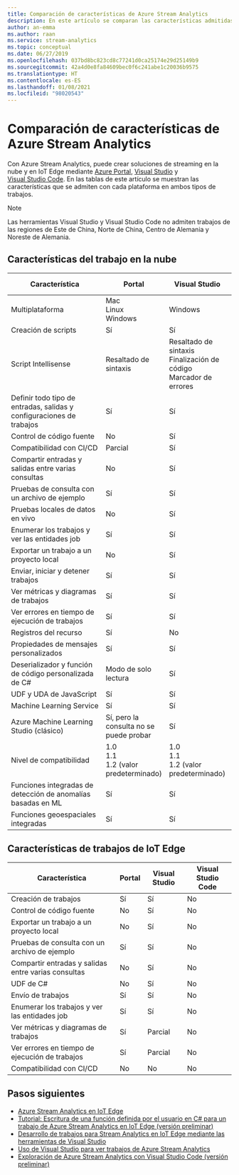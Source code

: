 ```yaml
---
title: Comparación de características de Azure Stream Analytics
description: En este artículo se comparan las características admitidas en los trabajos en la nube de Azure Stream Analytics y en los trabajos de IoT Edge en Azure Portal, Visual Studio y Visual Studio Code.
author: an-emma
ms.author: raan
ms.service: stream-analytics
ms.topic: conceptual
ms.date: 06/27/2019
ms.openlocfilehash: 037bd8bc823cd8c77241d0ca25174e29d25149b9
ms.sourcegitcommit: 42a4d0e8fa84609bec0f6c241abe1c20036b9575
ms.translationtype: HT
ms.contentlocale: es-ES
ms.lasthandoff: 01/08/2021
ms.locfileid: "98020543"
---
```

# <a name="azure-stream-analytics-feature-comparison"></a>Comparación de características de Azure Stream Analytics

Con Azure Stream Analytics, puede crear soluciones de streaming en la nube y en IoT Edge mediante [Azure Portal](stream-analytics-quick-create-portal.md), [Visual Studio](stream-analytics-quick-create-vs.md) y [Visual Studio Code](quick-create-visual-studio-code.md). En las tablas de este artículo se muestran las características que se admiten con cada plataforma en ambos tipos de trabajos.

> [!NOTE]
> Las herramientas Visual Studio y Visual Studio Code no admiten trabajos de las regiones de Este de China, Norte de China, Centro de Alemania y Noreste de Alemania.

## <a name="cloud-job-features"></a>Características del trabajo en la nube


|Característica  |Portal  |Visual Studio  |Visual Studio Code  |
|---------|---------|---------|---------|
|Multiplataforma     |Mac</br>Linux</br>Windows         |Windows        |Mac</br>Linux</br>Windows          |
|Creación de scripts     |Sí         |Sí         |Sí         |
|Script Intellisense     |Resaltado de sintaxis         |Resaltado de sintaxis</br>Finalización de código</br>Marcador de errores         |Resaltado de sintaxis</br>Finalización de código</br>Marcador de errores         |
|Definir todo tipo de entradas, salidas y configuraciones de trabajos     |Sí         |Sí         |Sí         |
|Control de código fuente     |No         |Sí         |Sí         |
|Compatibilidad con CI/CD     |Parcial         |Sí         |Sí         |
|Compartir entradas y salidas entre varias consultas     |No         |Sí         |Sí         |
|Pruebas de consulta con un archivo de ejemplo     |Sí         |Sí        |Sí         |
|Pruebas locales de datos en vivo     |No         |Sí       |Sí      |
|Enumerar los trabajos y ver las entidades job     |Sí         |Sí        |Sí         |
|Exportar un trabajo a un proyecto local     |No         |Sí         |Sí         |
|Enviar, iniciar y detener trabajos     |Sí         |Sí         |Sí         |
|Ver métricas y diagramas de trabajos     |Sí         |Sí         |Abrir en el portal         |
|Ver errores en tiempo de ejecución de trabajos     |Sí         |Sí         |No         |
|Registros del recurso     |Sí         |No         |No         |
|Propiedades de mensajes personalizados     |Sí         |Sí         |No       |
|Deserializador y función de código personalizada de C#|Modo de solo lectura|Sí|No|
|UDF y UDA de JavaScript     |Sí         |Sí         |Solo Windows         |
|Machine Learning Service     |Sí        |Sí         |No         |
|Azure Machine Learning Studio (clásico)|Sí, pero la consulta no se puede probar        |Sí |No         |
|Nivel de compatibilidad     |1.0</br>1.1</br>1.2 (valor predeterminado)         |1.0</br>1.1</br>1.2 (valor predeterminado)           |1.0</br>1.1</br>1.2 (valor predeterminado)           |
|Funciones integradas de detección de anomalías basadas en ML     |Sí         |Sí         |Sí         |
|Funciones geoespaciales integradas     |Sí         |Sí         |Sí         |



## <a name="iot-edge-job-features"></a>Características de trabajos de IoT Edge

|Característica  |Portal  |Visual Studio  |Visual Studio Code  |
|---------|---------|---------|---------|
|Creación de trabajos     |Sí         |Sí         |No         |
|Control de código fuente     |No         |Sí         |No         |
|Exportar un trabajo a un proyecto local     |No         |Sí         |No         |
|Pruebas de consulta con un archivo de ejemplo     |Sí         |Sí         |No         |
|Compartir entradas y salidas entre varias consultas     |No         |Sí         |No         |
|UDF de C#     |No         |Sí         |No         |
|Envío de trabajos     |Sí         |Sí         |No         |
|Enumerar los trabajos y ver las entidades job     |Sí         |Sí         |No         |
|Ver métricas y diagramas de trabajos     |Sí         |Parcial         |No         |
|Ver errores en tiempo de ejecución de trabajos     |Sí         |Parcial         |No         |
|Compatibilidad con CI/CD     |No         |No         |No         |


## <a name="next-steps"></a>Pasos siguientes

* [Azure Stream Analytics en IoT Edge](stream-analytics-edge.md)
* [Tutorial: Escritura de una función definida por el usuario en C# para un trabajo de Azure Stream Analytics en IoT Edge (versión preliminar)](stream-analytics-edge-csharp-udf.md)
* [Desarrollo de trabajos para Stream Analytics en IoT Edge mediante las herramientas de Visual Studio](stream-analytics-tools-for-visual-studio-edge-jobs.md)
* [Uso de Visual Studio para ver trabajos de Azure Stream Analytics](stream-analytics-vs-tools.md)
* [Exploración de Azure Stream Analytics con Visual Studio Code (versión preliminar)](visual-studio-code-explore-jobs.md)



